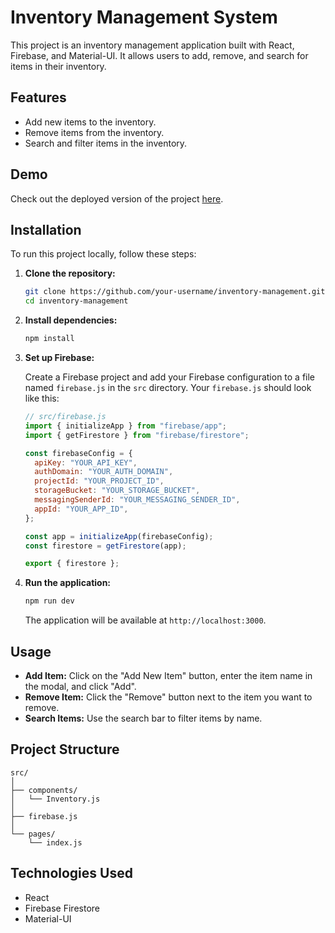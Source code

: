 # Inventory Management System

This project is an inventory management application built with React, Firebase, and Material-UI. It allows users to add, remove, and search for items in their inventory.

## Features

- Add new items to the inventory.
- Remove items from the inventory.
- Search and filter items in the inventory.

## Demo

Check out the deployed version of the project [here](https://inventory-management-r1dyit4dq-mustafa-tareks-projects.vercel.app).

## Installation

To run this project locally, follow these steps:

1. **Clone the repository:**

   ```sh
   git clone https://github.com/your-username/inventory-management.git
   cd inventory-management
   ```

2. **Install dependencies:**

   ```sh
   npm install
   ```

3. **Set up Firebase:**

   Create a Firebase project and add your Firebase configuration to a file named `firebase.js` in the `src` directory. Your `firebase.js` should look like this:

   ```js
   // src/firebase.js
   import { initializeApp } from "firebase/app";
   import { getFirestore } from "firebase/firestore";

   const firebaseConfig = {
     apiKey: "YOUR_API_KEY",
     authDomain: "YOUR_AUTH_DOMAIN",
     projectId: "YOUR_PROJECT_ID",
     storageBucket: "YOUR_STORAGE_BUCKET",
     messagingSenderId: "YOUR_MESSAGING_SENDER_ID",
     appId: "YOUR_APP_ID",
   };

   const app = initializeApp(firebaseConfig);
   const firestore = getFirestore(app);

   export { firestore };
   ```

4. **Run the application:**

   ```sh
   npm run dev
   ```

   The application will be available at `http://localhost:3000`.

## Usage

- **Add Item:** Click on the "Add New Item" button, enter the item name in the modal, and click "Add".
- **Remove Item:** Click the "Remove" button next to the item you want to remove.
- **Search Items:** Use the search bar to filter items by name.

## Project Structure

```
src/
│
├── components/
│   └── Inventory.js
│
├── firebase.js
│
└── pages/
    └── index.js
```

## Technologies Used

- React
- Firebase Firestore
- Material-UI
